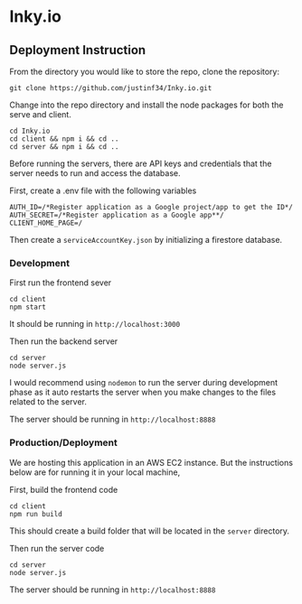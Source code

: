 # Inky.io




## Deployment Instruction
From the directory you would like to store the repo, clone the repository:
```
git clone https://github.com/justinf34/Inky.io.git
```

Change into the repo directory and install the node packages for both the serve and client.
```
cd Inky.io
cd client && npm i && cd ..
cd server && npm i && cd ..
```

Before running the servers, there are API keys and credentials that the server needs to run and access the database.

First, create a .env file with the following variables
```
AUTH_ID=/*Register application as a Google project/app to get the ID*/
AUTH_SECRET=/*Register application as a Google app**/
CLIENT_HOME_PAGE=/
```

Then create a `serviceAccountKey.json` by initializing a firestore database.


### Development

First run the frontend sever
```
cd client
npm start
```
It should be running in `http://localhost:3000`

Then run the backend server
```
cd server
node server.js
```
I would recommend using `nodemon` to run the server during development phase as it auto restarts the server when you make changes to the files related to the server.

The server should be running in `http://localhost:8888`


### Production/Deployment
We are hosting this application in an AWS EC2 instance. But the instructions below are for running it in your local machine,

First, build the frontend code
```
cd client
npm run build
```
This should create a build folder that will be located in the `server` directory.

Then run the server code
```
cd server
node server.js
```
The server should be running in `http://localhost:8888`



